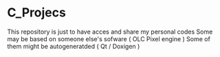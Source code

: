 # C_Projecs

This repository is just to have acces and share my personal codes
Some may be based on someone else's sofware ( OLC Pixel engine )
Some of them might be autogeneratded ( Qt / Doxigen )
